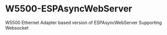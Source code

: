 # W5500-ESPAsyncWebServer
W5500 Ethernet Adapter based version of ESPAsyncWebServer Supporting Websocket 
